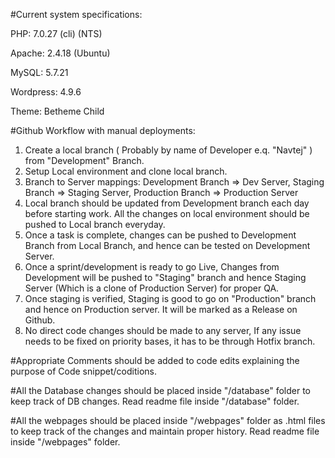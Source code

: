 #Current system specifications:

PHP: 7.0.27 (cli) (NTS)

Apache: 2.4.18 (Ubuntu)

MySQL: 5.7.21

Wordpress: 4.9.6

Theme: Betheme Child

#Github Workflow with manual deployments:

1. Create a local branch ( Probably by name of Developer e.q. "Navtej" ) from "Development" Branch.
2. Setup Local environment and clone local branch.
3. Branch to Server mappings:
    Development Branch => Dev Server, 
    Staging Branch => Staging Server,
    Production Branch => Production Server
 4. Local branch should be updated from Development branch each day before starting work. All the changes on local environment should be pushed to Local branch everyday.
 5. Once a task is complete, changes can be pushed to Development Branch from Local Branch, and hence can be tested on Development Server.
 6. Once a sprint/development is ready to go Live, Changes from Development will be pushed to "Staging" branch and hence Staging Server (Which is a clone of Production Server) for proper QA.
 7. Once staging is verified, Staging is good to go on "Production" branch and hence on Production server. It will be marked as a Release on Github.
 8. No direct code changes should be made to any server, If any issue needs to be fixed on priority bases, it has to be through Hotfix branch.
 
#Appropriate Comments should be added to code edits explaining the purpose of Code snippet/coditions.

#All the Database changes should be placed inside "/database" folder to keep track of DB changes. Read readme file inside "/database" folder.

#All the webpages should be placed inside "/webpages" folder as .html files to keep track of the changes and maintain proper history. Read readme file inside "/webpages" folder.
